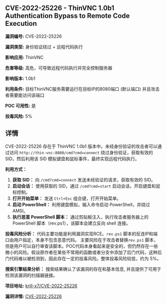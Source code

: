 ## CVE-2022-25226 - ThinVNC 1.0b1 Authentication Bypass to Remote Code Execution

**漏洞编号:** CVE-2022-25226

**漏洞类型:** 身份验证绕过 + 远程代码执行

**影响应用:** ThinVNC

**危害等级:** 高危，可导致远程代码执行并完全控制服务器

**影响版本:** 1.0b1

**利用条件:** 目标ThinVNC服务需要运行在目标IP的8080端口 (默认端口) 并且攻击者需要能访问该端口

**POC 可用性:** 是

**投毒风险:** 5%

## 详情

CVE-2022-25226 存在于 ThinVNC 1.0b1 版本中。未经身份验证的攻击者可以通过访问 `http://thin-vnc:8080/cmd?cmd=connect` 绕过身份验证，获取有效的 SID，然后利用该 SID 模拟键盘和鼠标事件，最终实现远程代码执行。

**利用方式：**
1.  **获取 SID：**  向 `/cmd?cmd=connect` 发送未经验证的请求，获取有效的 SID。
2.  **启动会话：**  使用获取的 SID，通过 `/cmd?cmd=start` 启动会话，开启键盘和鼠标控制。
3.  **打开开始菜单：**  发送 `Ctrl+Esc` 组合键，打开开始菜单。
4.  **启动 PowerShell：**  利用键盘模拟，输入命令启动 PowerShell，并绕过 AMSI。
5.  **执行恶意 PowerShell 脚本：**  通过剪贴板注入，执行攻击者服务器上的 PowerShell 脚本（rev.ps1），该脚本会建立反向 shell 连接。

**投毒风险分析：**
代码主要功能是利用漏洞实现RCE。`rev.ps1` 脚本的反连IP和端口由用户指定，本身不包含恶意代码。 主要风险在于攻击者替换`rev.ps1` 脚本，但是用户可以自行审查该脚本。POC代码本身看起来是安全的，但仍然存在一些微小的风险。假设原作者在某些不常用的函数或者分支中添加了后门代码，这种后门代码难以被检测到，因此存在一定的投毒风险。整体投毒风险较低，约为 5%。

**搜索引擎结果分析：**
 搜索结果确认了该漏洞的存在和基本信息, 并且提供了可用于检测该漏洞的扫描器链接。

**项目地址:** [krill-x7/CVE-2022-25226](https://github.com/krill-x7/CVE-2022-25226)

**漏洞详情:** [CVE-2022-25226](https://nvd.nist.gov/vuln/detail/CVE-2022-25226)